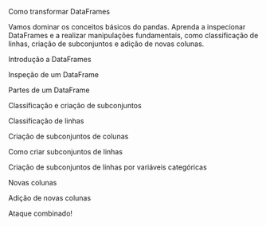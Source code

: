 Como transformar DataFrames

Vamos dominar os conceitos básicos do pandas. Aprenda a inspecionar DataFrames e a realizar manipulações fundamentais, como classificação de linhas, criação de subconjuntos e adição de novas colunas.

Introdução a DataFrames

Inspeção de um DataFrame

Partes de um DataFrame

Classificação e criação de subconjuntos

Classificação de linhas

Criação de subconjuntos de colunas

Como criar subconjuntos de linhas

Criação de subconjuntos de linhas por variáveis categóricas

Novas colunas

Adição de novas colunas

Ataque combinado!

